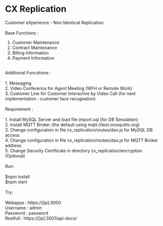 # CX Replication
Customer eXperience - Non Identical Replication <br />
<br />
Base Functions : <br />
1. Customer Maintenance <br />
2. Contract Maintenance <br />
3. Billing Information <br />
4. Payment Information <br />
<br />
Additional Funcations : <br />
<br />
1. Messaging <br />
2. Video Conference for Agent Meeting (WFH or Remote Work) <br />
3. Customer Line for Customer Interactive by Video Call (for next implementation : customer face recognation) <br />
<br />
Requirement : <br />
<br />
1. Install MySQL Server and load file import.sql (for DB Simulation) <br />
2. Install MQTT Broker (the default using mqtt://test.mosquitto.org) <br />
3. Change configuration in file cx_replication/routes/dao.js for MySQL DB access <br />
4. Change configuration in file cx_replication/routes/dao.js for MQTT Broker address <br />
5. Change Security Certificate in directory cx_replication/encryption (Optional) <br />
<br />
Run: <br />
<br />
  $npm install <br />
  $npm start <br />
<br />
Try: <br />
<br />
Webapps  : https://[ip]:3000 <br />
Username : admin <br />
Password : password <br />
Restfull : https://[ip]:3001/api-docs/ <br />
<br />
